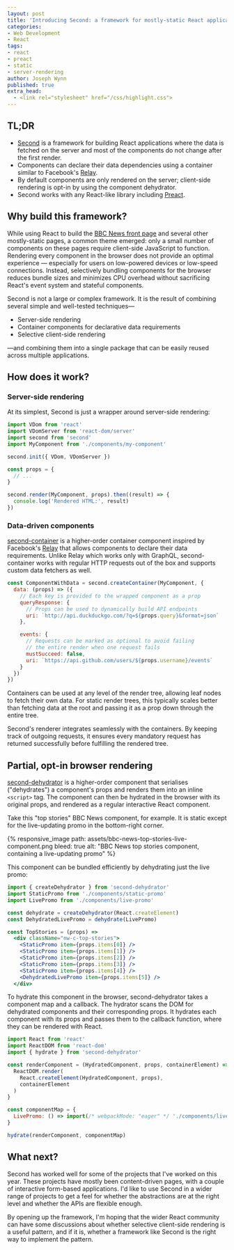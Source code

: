 ```yaml
---
layout: post
title: 'Introducing Second: a framework for mostly-static React applications'
categories:
- Web Development
- React
tags:
- react
- preact
- static
- server-rendering
author: Joseph Wynn
published: true
extra_head:
  - <link rel="stylesheet" href="/css/highlight.css">
---
```


## TL;DR

- [Second](https://github.com/wildlyinaccurate/second) is a framework for building React applications where the data is fetched on the server and most of the components do not change after the first render.
- Components can declare their data dependencies using a container similar to Facebook's [Relay](https://facebook.github.io/relay/).
- By default components are only rendered on the server; client-side rendering is opt-in by using the component dehydrator.
- Second works with any React-like library including [Preact](https://preactjs.com/).

## Why build this framework?

While using React to build the [BBC News front page](/introducing-a-faster-bbc-news-front-page/) and several other mostly-static pages, a common theme emerged: only a small number of components on these pages require client-side JavaScript to function. Rendering every component in the browser does not provide an optimal experience — especially for users on low-powered devices or low-speed connections. Instead, selectively bundling components for the browser reduces bundle sizes and minimizes CPU overhead without sacrificing React's event system and stateful components.

Second is not a large or complex framework. It is the result of combining several simple and well-tested techniques—

- Server-side rendering
- Container components for declarative data requirements
- Selective client-side rendering

—and combining them into a single package that can be easily reused across multiple applications.<!--more-->

## How does it work?

### Server-side rendering

At its simplest, Second is just a wrapper around server-side rendering:

```js
import VDom from 'react'
import VDomServer from 'react-dom/server'
import second from 'second'
import MyComponent from './components/my-component'

second.init({ VDom, VDomServer })

const props = {
  // ...
}

second.render(MyComponent, props).then((result) => {
  console.log('Rendered HTML:', result)
})
```

### Data-driven components

[second-container](https://github.com/wildlyinaccurate/second/tree/master/packages/second-container) is a higher-order container component inspired by Facebook's [Relay](https://facebook.github.io/relay/) that allows components to declare their data requirements. Unlike Relay which works only with GraphQL, second-container works with regular HTTP requests out of the box and supports custom data fetchers as well.

```js
const ComponentWithData = second.createContainer(MyComponent, {
  data: (props) => ({
    // Each key is provided to the wrapped component as a prop
    queryResponse: {
      // Props can be used to dynamically build API endpoints
      uri: `http://api.duckduckgo.com/?q=${props.query}&format=json`
    },

    events: {
      // Requests can be marked as optional to avoid failing
      // the entire render when one request fails
      mustSucceed: false,
      uri: `https://api.github.com/users/${props.username}/events`
    }
  })
})
```

Containers can be used at any level of the render tree, allowing leaf nodes to fetch their own data. For static render trees, this typically scales better than fetching data at the root and passing it as a prop down through the entire tree.

Second's renderer integrates seamlessly with the containers. By keeping track of outgoing requests, it ensures every mandatory request has returned successfully before fulfilling the rendered tree.

## Partial, opt-in browser rendering

[second-dehydrator](https://github.com/wildlyinaccurate/second/tree/master/packages/second-dehydrator) is a higher-order component that serialises ("dehydrates") a component's props and renders them into an inline `<script>` tag. The component can then be hydrated in the browser with its original props, and rendered as a regular interactive React component.

Take this "top stories" BBC News component, for example. It is static except for the live-updating promo in the bottom-right corner.

{% responsive_image path: assets/bbc-news-top-stories-live-component.png bleed: true alt: "BBC News top stories component, containing a live-updating promo" %}

This component can be bundled efficiently by dehydrating just the live promo:

```jsx
import { createDehydrator } from 'second-dehydrator'
import StaticPromo from './components/static-promo'
import LivePromo from './components/live-promo'

const dehydrate = createDehydrator(React.createElement)
const DehydratedLivePromo = dehydrate(LivePromo)

const TopStories = (props) =>
  <div className="nw-c-top-stories">
    <StaticPromo item={props.items[0]} />
    <StaticPromo item={props.items[1]} />
    <StaticPromo item={props.items[2]} />
    <StaticPromo item={props.items[3]} />
    <StaticPromo item={props.items[4]} />
    <DehydratedLivePromo item={props.items[5]} />
  </div>
```

To hydrate this component in the browser, second-dehydrator takes a component map and a callback. The hydrator scans the DOM for dehydrated components and their corresponding props. It hydrates each component with its props and passes them to the callback function, where they can be rendered with React.

```js
import React from 'react'
import ReactDOM from 'react-dom'
import { hydrate } from 'second-dehydrator'

const renderComponent = (HydratedComponent, props, containerElement) => {
  ReactDOM.render(
    React.createElement(HydratedComponent, props),
    containerElement
  )
}

const componentMap = {
  LivePromo: () => import(/* webpackMode: "eager" */ './components/live-promo')
}

hydrate(renderComponent, componentMap)
```

## What next?

Second has worked well for some of the projects that I've worked on this year. These projects have mostly been content-driven pages, with a couple of interactive form-based applications. I'd like to use Second in a wider range of projects to get a feel for whether the abstractions are at the right level and whether the APIs are flexible enough.

By opening up the framework, I'm hoping that the wider React community can have some discussions about whether selective client-side rendering is a useful pattern, and if it is, whether a framework like Second is the right way to implement the pattern.
